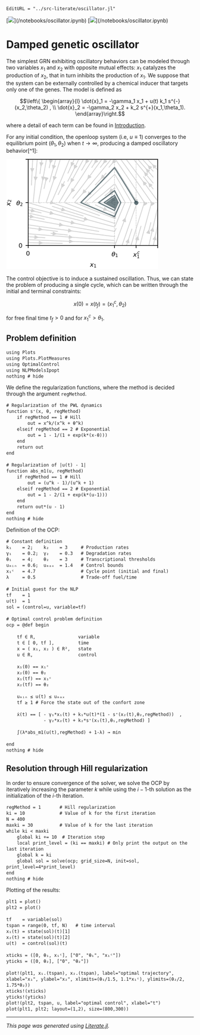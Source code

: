```@meta
EditURL = "../src-literate/oscillator.jl"
```

[![](https://mybinder.org/badge_logo.svg)](<unknown>/notebooks/oscillator.ipynb)
[![](https://img.shields.io/badge/show-nbviewer-579ACA.svg)](<unknown>/notebooks/oscillator.ipynb)

# Damped genetic oscillator

The simplest GRN exhibiting oscillatory behaviors can be modeled through two variables $x_1$ and $x_2$ with opposite mutual effects: $x_1$ catalyzes the production of $x_2$, that in turn inhibits the production of $x_1$. We suppose that the system can be externally controlled by a chemical inducer that targets only one of the genes. The model is defined as
```math
\left\{ \begin{array}{l}
\dot{x}_1 = -\gamma_1 x_1 + u(t) k_1 s^{-}(x_2,\theta_2) , \\
\dot{x}_2 = -\gamma_2 x_2 + k_2  s^{+}(x_1,\theta_1).
\end{array}\right.
```
where a detail of each term can be found in [Introduction](index.md#context).

For any initial condition, the openloop system (i.e, $u \equiv 1$) converges to the equilibrium point $(\theta_1, \theta_2)$ when $t \rightarrow \infty$, producing a damped oscillatory behavior[^1]:

![Alt Text](openloop.png)

The control objective is to induce a sustained oscillation. Thus, we can state the problem of producing a single cycle, which can be written through the initial and terminal constraints:
```math
    x(0) = x(t_f) = (x_1^c, \theta_2 )
```
for free final time $t_f > 0$ and for $x_1^c > \theta_1$.

## Problem definition

```@example main
using Plots
using Plots.PlotMeasures
using OptimalControl
using NLPModelsIpopt
nothing # hide
```

We define the regularization functions, where the method is decided through the argument `regMethod`.

```@example main
# Regularization of the PWL dynamics
function s⁺(x, θ, regMethod)
    if regMethod == 1 # Hill
        out = x^k/(x^k + θ^k)
    elseif regMethod == 2 # Exponential
        out = 1 - 1/(1 + exp(k*(x-θ)))
    end
    return out
end

# Regularization of |u(t) - 1|
function abs_m1(u, regMethod)
    if regMethod == 1 # Hill
        out = (u^k - 1)/(u^k + 1)
    elseif regMethod == 2 # Exponential
        out = 1 - 2/(1 + exp(k*(u-1)))
    end
    return out*(u - 1)
end
nothing # hide
```

Definition of the OCP:

```@example main
# Constant definition
k₁    = 2;    k₂    = 3     # Production rates
γ₁    = 0.2;  γ₂    = 0.3   # Degradation rates
θ₁    = 4;    θ₂    = 3     # Transcriptional thresholds
uₘᵢₙ  = 0.6;  uₘₐₓ  = 1.4   # Control bounds
x₁ᶜ   = 4.7                 # Cycle point (initial and final)
λ     = 0.5                 # Trade-off fuel/time

# Initial guest for the NLP
tf    = 1
u(t)  = 1
sol = (control=u, variable=tf)

# Optimal control problem definition
ocp = @def begin

    tf ∈ R,                variable
    t ∈ [ 0, tf ],         time
    x = ( x₁, x₂ ) ∈ R²,   state
    u ∈ R,                 control

    x₁(0) == x₁ᶜ
    x₂(0) == θ₂
    x₁(tf) == x₁ᶜ
    x₂(tf) == θ₂

    uₘᵢₙ ≤ u(t) ≤ uₘₐₓ
    tf ≥ 1 # Force the state out of the confort zone

    ẋ(t) == [ - γ₁*x₁(t) + k₁*u(t)*(1 - s⁺(x₂(t),θ₂,regMethod))  ,
              - γ₂*x₂(t) + k₂*s⁺(x₁(t),θ₁,regMethod) ]

    ∫(λ*abs_m1(u(t),regMethod) + 1-λ) → min

end
nothing # hide
```

## Resolution through Hill regularization

In order to ensure convergence of the solver, we solve the OCP by iteratively increasing the parameter $k$ while using the $i-1$-th solution as the initialization of the $i$-th iteration.

```@example main
regMethod = 1       # Hill regularization
ki = 10             # Value of k for the first iteration
N = 400
maxki = 30          # Value of k for the last iteration
while ki < maxki
    global ki += 10  # Iteration step
    local print_level = (ki == maxki) # Only print the output on the last iteration
    global k = ki
    global sol = solve(ocp; grid_size=N, init=sol, print_level=4*print_level)
end
nothing # hide
```

Plotting of the results:

```@example main
plt1 = plot()
plt2 = plot()

tf    = variable(sol)
tspan = range(0, tf, N)   # time interval
x₁(t) = state(sol)(t)[1]
x₂(t) = state(sol)(t)[2]
u(t)  = control(sol)(t)

xticks = ([0, θ₁, x₁ᶜ], ["0", "θ₁", "x₁ᶜ"])
yticks = ([0, θ₂], ["0", "θ₂"])

plot!(plt1, x₁.(tspan), x₂.(tspan), label="optimal trajectory", xlabel="x₁", ylabel="x₂", xlimits=(θ₁/1.5, 1.1*x₁ᶜ), ylimits=(θ₂/2, 1.75*θ₂))
xticks!(xticks)
yticks!(yticks)
plot!(plt2, tspan, u, label="optimal control", xlabel="t")
plot(plt1, plt2; layout=(1,2), size=(800,300))
```

<!-- ## Resolution through exponential regularization

The same procedure for iteratively increasing $k$ is used.

```@example main
regMethod = 2       # Exponential regularization
ki = 100             # Value of k for the first iteration
N = 400
maxki = 400          # Value of k for the last iteration
while ki < maxki
    global ki += 100  # Iteration step
    local print_level = (ki == maxki) # Only print the output on the last iteration
    global k = ki
    global sol = solve(ocp; grid_size=N, init=sol, print_level=4*print_level)
end
nothing # hide
```

Plotting of the results:

```@example main
plt1 = plot()
plt2 = plot()

tf    = variable(sol)
tspan = range(0, tf, N)   # time interval
x₁(t) = state(sol)(t)[1]
x₂(t) = state(sol)(t)[2]
u(t)  = control(sol)(t)

xticks = ([0, θ₁, x₁ᶜ], ["0", "θ₁", "x₁ᶜ"])
yticks = ([0, θ₂], ["0", "θ₂"])

plot!(plt1, x₁.(tspan), x₂.(tspan), label="optimal trajectory", xlabel="x₁", ylabel="x₂", xlimits=(θ₁/1.5, 1.1*x₁ᶜ), ylimits=(θ₂/2, 1.75*θ₂))
xticks!(xticks)
yticks!(yticks)
plot!(plt2, tspan, u, label="optimal control", xlabel="t")
plot(plt1, plt2; layout=(1,2), size=(800,300))
```

[^1]: E. Farcot, J.-L. Gouzé, Periodic solutions of piecewise affine gene network models with non uniform decay rates: the case of a negative feedback loop, Acta biotheoretica 57 (4) (2009) 429–455. -->

---

*This page was generated using [Literate.jl](https://github.com/fredrikekre/Literate.jl).*


